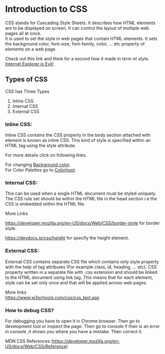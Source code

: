 # Introduction to CSS

CSS stands for Cascading Style Sheets. It describes how HTML elements are to be displayed on screen.
It can control the layout of multiple web pages all at once.  
It is used to set the style in web pages that contain HTML elements. It sets the background color, font-size, font-family, color, … etc property of elements on a web page. 
  
Check out this link and think for a second how it made in term of style. 
[Internet Explorer is Evil!](http://toastytech.com/evil/index.html).

## Types of CSS
CSS has Three Types 

1. Inline CSS
2. Internal CSS
3. External CSS

  

### Inline CSS: 
Inline CSS contains the CSS property in the body section attached with element is known as inline CSS. 
This kind of style is specified within an HTML tag using the style attribute.

For more details click on following links.  

For changing [Background color](https://developer.mozilla.org/en-US/docs/Web/CSS/background-color).  
For Color Palettes go to [Colorhunt](https://colorhunt.co/).


### Internal CSS: 
This can be used when a single HTML document must be styled uniquely. 
The CSS rule set should be within the HTML file in the head section 
i.e the CSS is embedded within the HTML file. 

More Links

https://developer.mozilla.org/en-US/docs/Web/CSS/border-style for border style.
  
https://devdocs.io/css/height for specify the height element.  

### External CSS: 
External CSS contains separate CSS file which contains only style property with the help of tag attributes 
(For example class, id, heading, … etc). CSS property written in a separate file with .css extension 
and should be linked to the HTML document using link tag.
This means that for each element, style can be set only once and that will be applied across web pages.

More links  
https://www.w3schools.com/css/css_text.asp

### How to debug CSS?
For debugging you have to open it in Chrome browser. Then go to development tool or inspect the page. Then go to console if their is an error in console ,it shows you where you have a mistake. Then correct it.



MDN CSS References
(https://developer.mozilla.org/en-US/docs/Web/CSS/Reference)